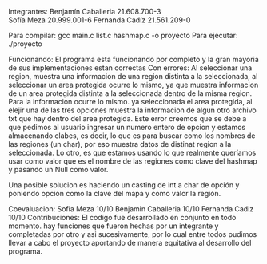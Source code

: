 Integrantes:
Benjamín Caballeria 21.608.700-3        
Sofía Meza 20.999.001-6
Fernanda Cadíz 21.561.209-0

Para compilar: gcc main.c list.c hashmap.c -o proyecto
Para ejecutar: ./proyecto

Funcionando: El programa esta funcionando por completo y la gran mayoria de sus implementaciones estan correctas
Con errores: Al seleccionar una region, muestra una informacion de una region distinta a la seleccionada, al seleccionar un area protegida ocurre lo mismo, ya que muestra informacion de un area protegida distinta a la seleccionada dentro de la misma region. Para la informacion ocurre lo mismo. ya seleccionada el area protegida, al elejir una de las tres opciones muestra la informacion de algun otro archivo txt que hay dentro del area protegida.
Este error creemos que se debe a que pedimos al usuario ingresar un numero entero de opcion y estamos almacenando clabes, es decir, lo que es para buscar como los nombres de las regiones (un char), por eso muestra datos de distinat region  a la seleccionada. Lo otro, es que estamos usando lo que realmente queríamos usar como valor que es el nombre de las regiones como clave del hashmap y pasando un Null como valor.

Una posible solucion es haciendo un casting de int a char de opción y poniendo opción como la clave del mapa y como valor la región.

Coevaluacion: Sofia Meza 10/10
              Benjamin Caballeria 10/10
              Fernanda Cadiz 10/10
Contribuciones:
El codigo fue desarrollado en conjunto en todo momento. hay funciones que fueron hechas por un integrante y completadas por otro y asi sucesivamente, por lo cual entre todos pudimos llevar a cabo el proyecto aportando de manera equitativa al desarrollo del programa.